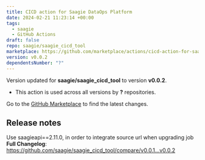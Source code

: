 ```yaml
---
title: CICD action for Saagie DataOps Platform
date: 2024-02-21 11:23:14 +00:00
tags:
  - saagie
  - GitHub Actions
draft: false
repo: saagie/saagie_cicd_tool
marketplace: https://github.com/marketplace/actions/cicd-action-for-saagie-dataops-platform
version: v0.0.2
dependentsNumber: "?"
---
```



Version updated for **saagie/saagie_cicd_tool** to version **v0.0.2**.
- This action is used across all versions by **?** repositories.

Go to the [GitHub Marketplace](https://github.com/marketplace/actions/cicd-action-for-saagie-dataops-platform) to find the latest changes.

## Release notes

Use saagieapi==2.11.0, in order to integrate source url when upgrading job
**Full Changelog**: https://github.com/saagie/saagie_cicd_tool/compare/v0.0.1...v0.0.2
